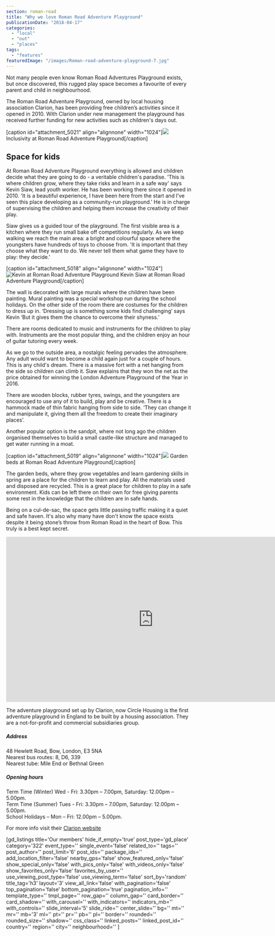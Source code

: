 ```yaml
---
section: roman-road
title: "Why we love Roman Road Adventure Playground"
publicationDate: "2018-04-17"
categories: 
  - "local"
  - "out"
  - "places"
tags: 
  - "features"
featuredImage: "/images/Roman-road-adventure-playground-7.jpg"
---
```


Not many people even know Roman Road Adventures Playground exists, but once discovered, this rugged play space becomes a favourite of every parent and child in neighbourhood.

The Roman Road Adventure Playground, owned by local housing association Clarion, has been providing free children’s activities since it opened in 2010. With Clarion under new management the playground has received further funding for new activities such as children's days out.

\[caption id="attachment\_5021" align="alignnone" width="1024"\]![](/images/Roman-road-adventure-playground-1-1024x576.jpg) Inclusivity at Roman Road Adventure Playground\[/caption\]

## Space for kids

At Roman Road Adventure Playground everything is allowed and children decide what they are going to do - a veritable children's paradise. 'This is where children grow, where they take risks and learn in a safe way' says Kevin Siaw, lead youth worker. He has been working there since it opened in 2010. 'It is a beautiful experience, I have been here from the start and I’ve seen this place developing as a community-run playground.' He is in charge of supervising the children and helping them increase the creativity of their play.

Siaw gives us a guided tour of the playground. The first visible area is a kitchen where they run small bake off competitions regularly. As we keep walking we reach the main area: a bright and colourful space where the youngsters have hundreds of toys to choose from. 'It is important that they choose what they want to do. We never tell them what game they have to play: they decide.'

\[caption id="attachment\_5018" align="alignnone" width="1024"\]![Kevin at Roman Road Adventure Playground](/images/Roman-road-adventure-playground-8-1024x576.jpg) Kevin Siaw at Roman Road Adventure Playground\[/caption\]

The wall is decorated with large murals where the children have been painting. Mural painting was a special workshop run during the school holidays. On the other side of the room there are costumes for the children to dress up in. ‘Dressing up is something some kids find challenging’ says Kevin ‘But it gives them the chance to overcome their shyness.’

There are rooms dedicated to music and instruments for the children to play with. Instruments are the most popular thing, and the children enjoy an hour of guitar tutoring every week.

As we go to the outside area, a nostalgic feeling pervades the atmosphere. Any adult would want to become a child again just for a couple of hours. This is any child's dream. There is a massive fort with a net hanging from the side so children can climb it. Siaw explains that they won the net as the price obtained for winning the London Adventure Playground of the Year in 2016.

There are wooden blocks, rubber tyres, swings, and the youngsters are encouraged to use any of it to build, play and be creative. There is a hammock made of thin fabric hanging from side to side. ‘They can change it and manipulate it, giving them all the freedom to create their imaginary places’.

Another popular option is the sandpit, where not long ago the children organised themselves to build a small castle-like structure and managed to get water running in a moat.

\[caption id="attachment\_5019" align="alignnone" width="1024"\]![](/images/Roman-road-adventure-playground-2-1024x576.jpg) Garden beds at Roman Road Adventure Playground\[/caption\]

The garden beds, where they grow vegetables and learn gardening skills in spring are a place for the children to learn and play. All the materials used and disposed are recycled. This is a great place for children to play in a safe environment. Kids can be left there on their own for free giving parents some rest in the knowledge that the children are in safe hands.

Being on a cul-de-sac, the space gets little passing traffic making it a quiet and safe haven. It's also why many have don't know the space exists despite it being stone’s throw from Roman Road in the heart of Bow. This truly is a best kept secret.

<iframe src="https://player.vimeo.com/video/256969408" width="800" height="450" frameborder="0" allowfullscreen="allowfullscreen"></iframe>

The adventure playground set up by Clarion, now Circle Housing is the first adventure playground in England to be built by a housing association. They are a not-for-profit and commercial subsidiaries group.

##### Address

48 Hewlett Road, Bow, London, E3 5NA  
Nearest bus routes: 8, D6, 339  
Nearest tube: Mile End or Bethnal Green

##### Opening hours

Term Time (Winter) Wed - Fri: 3.30pm – 7.00pm, Saturday: 12.00pm – 5.00pm.  
Term Time (Summer) Tues - Fri: 3.30pm – 7.00pm, Saturday: 12.00pm – 5.00pm.  
School Holidays – Mon – Fri: 12.00pm – 5.00pm.

For more info visit their [Clarion website](https://www.myclarionhousing.com/your-community-and-local-area/events/2018/03/23/roman_road_adventure_playground)

\[gd\_listings title='Our members' hide\_if\_empty='true' post\_type='gd\_place' category='322' event\_type='' single\_event='false' related\_to='' tags='' post\_author='' post\_limit='6' post\_ids='' package\_ids='' add\_location\_filter='false' nearby\_gps='false' show\_featured\_only='false' show\_special\_only='false' with\_pics\_only='false' with\_videos\_only='false' show\_favorites\_only='false' favorites\_by\_user='' use\_viewing\_post\_type='false' use\_viewing\_term='false' sort\_by='random' title\_tag='h3' layout='3' view\_all\_link='false' with\_pagination='false' top\_pagination='false' bottom\_pagination='true' pagination\_info='' template\_type='' tmpl\_page='' row\_gap='' column\_gap='' card\_border='' card\_shadow='' with\_carousel='' with\_indicators='' indicators\_mb='' with\_controls='' slide\_interval='5' slide\_ride='' center\_slide='' bg='' mt='' mr='' mb='3' ml='' pt='' pr='' pb='' pl='' border='' rounded='' rounded\_size='' shadow='' css\_class='' linked\_posts='' linked\_post\_id='' country='' region='' city='' neighbourhood='' \]
